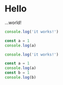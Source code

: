 # Hello

…world!

```js {3-4}
console.log('it works!')

const a = 1
console.log(a)
```

```js {1} add={3} focus={4-6}
console.log('it works!')

const a = 1
console.log(a)
const b = 1
console.log(b)
```